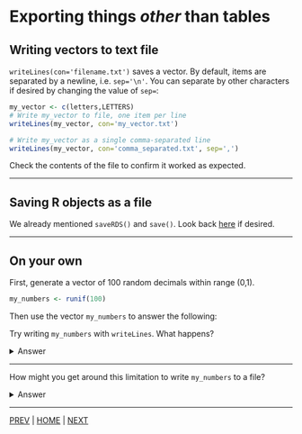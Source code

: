 
# Exporting things *other* than tables

## Writing vectors to text file

`writeLines(con='filename.txt')` saves a vector. By default, items are separated by a newline, i.e. `sep='\n'`.
You can separate by other characters if desired by changing the value of `sep=`:

```R
my_vector <- c(letters,LETTERS)
# Write my_vector to file, one item per line
writeLines(my_vector, con='my_vector.txt')

# Write my_vector as a single comma-separated line
writeLines(my_vector, con='comma_separated.txt', sep=',')
```

Check the contents of the file to confirm it worked as expected.

---

## Saving  R objects as a file

We already mentioned `saveRDS()` and `save()`. Look back [here](/01_importing_data/B.md) if desired.

---

## On your own
First, generate a vector of 100 random decimals within range (0,1). 
```R
my_numbers <- runif(100)
```
Then use the vector `my_numbers` to answer the following:


Try writing `my_numbers` with `writeLines`. What happens?

<details><summary>Answer</summary>
 
Because `writeLines` only accepts character vectors, it gives an error:
```R
writeLines(my_numbers, con='my_numbers.txt')

Error in writeLines(my_numbers, con = "my_numbers.txt") : 
  can only write character objects
```

</details>

---
How might you get around this limitation to write `my_numbers` to a file?

<details><summary>Answer</summary>
 
 We first have to convert the numeric vector to character with `as.character`
 ```R
 writeLines(as.character(my_numbers), con='my_numbers.txt')
 ```  

</details>

---

[PREV](A.md) | [HOME](/README.md) | [NEXT](C.md)
